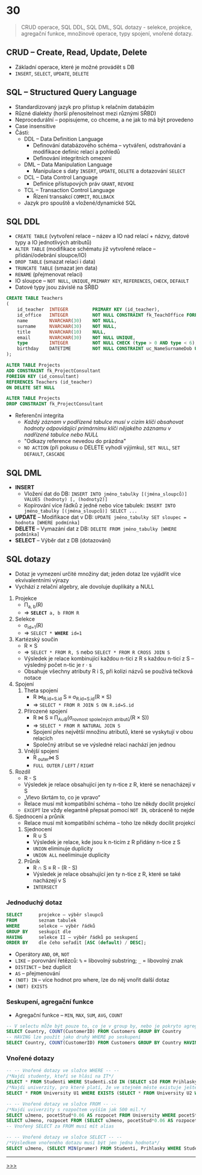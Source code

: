 # 30

> CRUD operace, SQL DDL, SQL DML, SQL dotazy - selekce, projekce, agregační funkce, množinové operace, typy spojení, vnořené dotazy.

## CRUD – Create, Read, Update, Delete

* Základní operace, které je možné provádět s DB
* `INSERT`, `SELECT`, `UPDATE`, `DELETE`

## SQL – Structured Query Language

* Standardizovaný jazyk pro přístup k relačním databázím
* Různé dialekty (horší přenositelnost mezi různými SŘBD)
* Neprocedurální – popisujeme, co chceme, a ne jak to má být provedeno
* Case insensitive
* Části:
  * DDL – Data Definition Language
    * Definování databázového schéma – vytváření, odstraňování a modifikace definic relací a pohledů
    * Definování integritních omezení
  * DML – Data Manipulation Language
    * Manipulace s daty `INSERT`, `UPDATE`, `DELETE` a dotazování `SELECT`
  * DCL – Data Control Language
    * Definice přístupových práv `GRANT`, `REVOKE`
  * TCL – Transaction Control Language
    * Řízení transakcí `COMMIT`, `ROLLBACK`
  * Jazyk pro spouště a vložené/dynamické SQL

## SQL DDL

* `CREATE TABLE` (vytvoření relace – název a IO nad relací + názvy, datové typy a IO jednotlivých atributů)
* `ALTER TABLE` (modifikace schématu již vytvořené relace – přidání/odebrání sloupce/IO)
* `DROP TABLE` (smazat relaci i data)
* `TRUNCATE TABLE` (smazat jen data)
* `RENAME` (přejmenovat relaci)
* IO sloupce – `NOT NULL`, `UNIQUE`, `PRIMARY KEY`, `REFERENCES`, `CHECK`, `DEFAULT`
* Datové typy jsou závislé na SŘBD

```sql
CREATE TABLE Teachers
(
    id_teacher  INTEGER         PRIMARY KEY (id_teacher),
    id_office   INTEGER         NOT NULL CONSTRAINT fk_TeachOffice FOREIGN KEY (id_office) REFERENCES Offices(id_office),
    name        NVARCHAR(30)    NOT NULL,
    surname     NVARCHAR(30)    NOT NULL,
    title       NVARCHAR(10)    NULL,
    email       NVARCHAR(30)    NOT NULL UNIQUE,
    type        INTEGER         NOT NULL CHECK (type > 0 AND type < 6),
    birthday    DATETIME        NOT NULL CONSTRAINT uc_NameSurnameDob UNIQUE (name,surname,birthday)
);

ALTER TABLE Projects
ADD CONSTRAINT fk_ProjectConsultant
FOREIGN KEY (id_consultant)
REFERENCES Teachers (id_teacher)
ON DELETE SET NULL

ALTER TABLE Projects
DROP CONSTRAINT fk_ProjectConsultant
```

* Referenční integrita
  * _Každý záznam v podřízené tabulce musí v cizím klíči obsahovat hodnoty odpovídající primárnímu klíči nějakého záznamu v nadřízené tabulce nebo NULL_
  * "Odkazy reference nevedou do prázdna"
  * `NO ACTION` (při pokusu o DELETE vyhodí výjimku), `SET NULL`, `SET DEFAULT`, `CASCADE`

## SQL DML

* __INSERT__
  * Vložení dat do DB: `INSERT INTO jméno_tabulky [(jména_sloupců)] VALUES (hodnoty) [, (hodnoty2)]`
  * Kopírování více řádků z jedné nebo více tabulek: `INSERT INTO jméno_tabulky [(jména_sloupců)] SELECT ...`
* __UPDATE__ – Modifikace dat v DB: `UPDATE jméno_tabulky SET sloupec = hodnota [WHERE podmínka]`
* __DELETE__ – Vymazání dat z DB: `DELETE FROM jméno_tabulky [WHERE podmínka]`
* __SELECT__ – Výběr dat z DB (dotazování)

## SQL dotazy

* Dotaz je vymezení určité množiny dat; jeden dotaz lze vyjádřit více ekvivalentními výrazy
* Vychází z relační algebry, ale dovoluje duplikáty a NULL

1. Projekce
   * Π<sub>a, b</sub>(R)
   * ⇒ <code><b>SELECT</b> a, b FROM R</code>
2. Selekce
   * σ<sub>id=1</sub>(R)
   * ⇒ <code>SELECT * <b>WHERE</b> id=1</code>
3. Kartézský součin
   * R × S
   * ⇒ `SELECT * FROM R, S` nebo `SELECT * FROM R CROSS JOIN S`
   * Výsledek je relace kombinující každou n-tici z R s každou n-ticí z S – výsledný počet n-tic je r ⋅ s
   * Obsahuje všechny atributy R i S, při kolizi názvů se používá tečková notace
4. Spojení
   1. Theta spojení
      * R ⋈<sub>R.id=S.id</sub> S ≡ σ<sub>R.id=S.id</sub>(R × S)
      * ⇒ `SELECT * FROM R JOIN S ON R.id=S.id`
   2. Přirozené spojení
      * R ⋈ S ≡ Π<sub>A∪B</sub>(σ<sub>rovnost společných atributů</sub>(R × S))
      * ⇒ `SELECT * FROM R NATURAL JOIN S`
      * Spojení přes největší množinu atributů, které se vyskytují v obou relacích
      * Společný atribut se ve výsledné relaci nachází jen jednou
   3. Vnější spojení
      * R <sub>outer</sub>⋈ S
      * `FULL OUTER` / `LEFT` / `RIGHT`
5. Rozdíl
   * R - S
   * Výsledek je relace obsahující jen ty n-tice z R, které se nenacházejí v S
   * „Vlevo škrtám to, co je vpravo“
   * Relace musí mít kompatibilní schéma – toho lze někdy docílit projekcí
   * `EXCEPT` lze vždy elegantně přepsat pomocí `NOT IN`, obráceně to nejde
6. Sjednocení a průnik
   * Relace musí mít kompatibilní schéma – toho lze někdy docílit projekcí
   1. Sjednocení
      * R ∪ S
      * Výsledek je relace, kde jsou k n-ticím z R přidány n-tice z S
      * `UNION` eliminuje duplicity
      * `UNION ALL` neeliminuje duplicity
   2. Průnik
      * R ∩ S ≡ R - (R - S)
      * Výsledek je relace obsahující jen ty n-tice z R, které se také nacházejí v S
      * `INTERSECT`

### Jednoduchý dotaz

``` sql
SELECT      projekce – výběr sloupců
FROM        seznam tabulek 
WHERE       selekce – výběr řádků
GROUP BY    seskupit dle
HAVING      selekce II – výběr řádků po seskupení
ORDER BY    dle čeho seřadit [ASC (default) / DESC];
```

* Operátory `AND`, `OR`, `NOT`
* `LIKE` – porovnání řetězců: `%` = libovolný substring; `_` = libovolný znak
* `DISTINCT` – bez duplicit
* `AS` – přejmenování
* `(NOT) IN` – více hodnot pro where, lze do něj vnořit další dotaz
* `(NOT) EXISTS`

### Seskupení, agregační funkce

* Agregační funkce – `MIN`, `MAX`, `SUM`, `AVG`, `COUNT`

```sql
-- V selectu může být pouze to, co je v group by, nebo je pokryto agregační funkcí
SELECT Country, COUNT(CustomerID) FROM Customers GROUP BY Country
-- HAVING lze použít jako druhý WHERE po seskupení
SELECT Country, COUNT(CustomerID) FROM Customers GROUP BY Country HAVING COUNT(CustomerID) > 1;
```

### Vnořené dotazy

```sql
-- -- Vnořené dotazy ve složce WHERE -- --
/*Najdi studenty, kteří se hlásí na IT*/
SELECT * FROM Studenti WHERE Studenti.sId IN (SELECT sId FROM Prihlasky WHERE obor = 'IT');
/*Najdi univerzity, pro které platí, že ve stejném měste existuje ještě další univerzita*/
SELECT * FROM University U1 WHERE EXISTS (SELECT * FROM University U2 WHERE U1.mesto = U2.mesto AND U1.uJmeno <> U2.uJmeno);

-- -- Vnořené dotazy ve složce FROM -- --
/*Najdi uviverzity s rozpočtem vyšším jak 500 mil.*/
SELECT uJmeno, pocetStud*0.06 AS rozpocet FROM University WHERE pocetStud*0.06 > 500;
SELECT uJmeno, rozpocet FROM (SELECT uJmeno, pocetStud*0.06 AS rozpocet FROM University) U WHERE rozpocet > 500;
-- Vnořený SELECT za FROM musí mít alias

-- -- Vnořené dotazy ve složce SELECT -- --
/*Výsledkem vnořeného dotazu musí být jen jedna hodnota*/
SELECT uJmeno, (SELECT MIN(prumer) FROM Studenti, Prihlasky WHERE Studenti.sId = Prihlasky.sId AND Prihlasky.uJmeno = University.uJmeno) AS minPrumer FROM University
```

---
[>>>](./31.MD)
